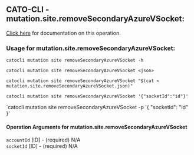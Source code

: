 
## CATO-CLI - mutation.site.removeSecondaryAzureVSocket:
[Click here](https://api.catonetworks.com/documentation/#mutation-mutation.site.removeSecondaryAzureVSocket) for documentation on this operation.

### Usage for mutation.site.removeSecondaryAzureVSocket:

`catocli mutation site removeSecondaryAzureVSocket -h`

`catocli mutation site removeSecondaryAzureVSocket <json>`

`catocli mutation site removeSecondaryAzureVSocket "$(cat < mutation.site.removeSecondaryAzureVSocket.json)"`

`catocli mutation site removeSecondaryAzureVSocket '{"socketId":"id"}'`

`catocli mutation site removeSecondaryAzureVSocket -p '{
    "socketId": "id"
}'


#### Operation Arguments for mutation.site.removeSecondaryAzureVSocket ####

`accountId` [ID] - (required) N/A    
`socketId` [ID] - (required) N/A    
